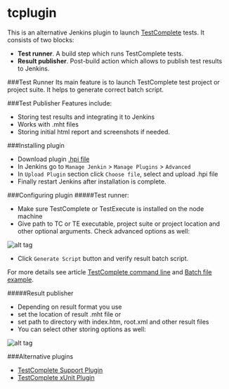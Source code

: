 tcplugin
========

This is an alternative Jenkins plugin to launch [TestComplete](http://en.wikipedia.org/wiki/TestComplete) tests.
It consists of two blocks:
* **Test runner**. A build step which runs TestComplete tests.
* **Result publisher**. Post-build action which allows to publish test results to Jenkins.

###Test Runner
Its main feature is to launch TestComplete test project or project suite. It helps to generate correct batch script.

###Test Publisher
Features include:
* Storing test results and integrating it to Jenkins
* Works with .mht files
* Storing initial html report and screenshots if needed.

###Installing plugin
* Download plugin [.hpi file](https://github.com/sergey-myasnikov/tc-plugin/releases/download/tc-plugin-v1.0/tc-plugin.hpi)
* In Jenkins go to ```Manage Jenkin``` > ```Manage Plugins``` > ```Advanced```
* In ```Upload Plugin``` section click ```Choose file```, select and upload .hpi file
* Finally restart Jenkins after installation is complete.

###Configuring plugin
#####Test runner:
* Make sure TestComplete or TestExecute is installed on the node machine
* Give path to TC or TE executable, project suite or project location and other optional arguments. Check advanced options as well:

![alt tag](https://github.com/sergey-myasnikov/tc-plugin/blob/master/images/TestRunner.png)
* Click ```Generate Script``` button and verify result batch script.

For more details see article [TestComplete command line](http://support.smartbear.com/viewarticle/55587) and [Batch file example](http://support.smartbear.com/viewarticle/56560).

#####Result publisher
* Depending on result format you use
 * set the location of result .mht file or
 * set path to directory with index.htm, root.xml and other result files
* You can select other storing options as well:

![alt tag](https://github.com/sergey-myasnikov/tc-plugin/blob/master/images/ResultPublisher.png)

###Alternative plugins
* [TestComplete Support Plugin](https://wiki.jenkins-ci.org/display/JENKINS/TestComplete+Support+Plugin)
* [TestComplete xUnit Plugin](https://wiki.jenkins-ci.org/display/JENKINS/TestComplete+xUnit+Plugin)
